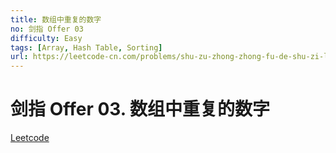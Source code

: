 ```yaml
---
title: 数组中重复的数字
no: 剑指 Offer 03
difficulty: Easy
tags: [Array, Hash Table, Sorting]
url: https://leetcode-cn.com/problems/shu-zu-zhong-zhong-fu-de-shu-zi-lcof/
---
```


# 剑指 Offer 03. 数组中重复的数字

[Leetcode](https://leetcode-cn.com/problems/shu-zu-zhong-zhong-fu-de-shu-zi-lcof/)

